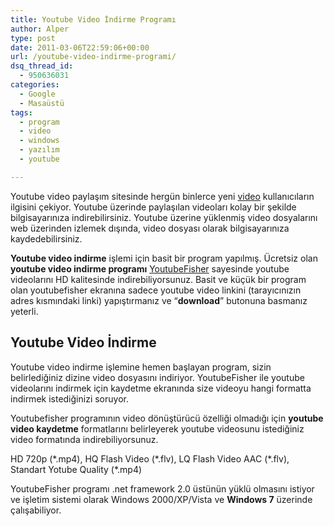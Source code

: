 ```yaml
---
title: Youtube Video İndirme Programı
author: Alper
type: post
date: 2011-03-06T22:59:06+00:00
url: /youtube-video-indirme-programi/
dsq_thread_id:
  - 950636031
categories:
  - Google
  - Masaüstü
tags:
  - program
  - video
  - windows
  - yazılım
  - youtube

---
```

Youtube video paylaşım sitesinde hergün binlerce yeni [video][1] kullanıcıların ilgisini çekiyor. Youtube üzerinde paylaşılan videoları kolay bir şekilde bilgisayarınıza indirebilirsiniz. Youtube üzerine yüklenmiş video dosyalarını web üzerinden izlemek dışında, video dosyası olarak bilgisayarınıza kaydedebilirsiniz.

**Youtube video indirme** işlemi için basit bir program yapılmış. Ücretsiz olan **youtube video indirme programı** <a href="https://youtubefisher.codeplex.com/" target="_blank" class="broken_link">YoutubeFisher</a> sayesinde youtube videolarını HD kalitesinde indirebiliyorsunuz. Basit ve küçük bir program olan youtubefisher ekranına sadece youtube video linkini (tarayıcınızın adres kısmındaki linki) yapıştırmanız ve &#8220;**download**&#8221; butonuna basmanız yeterli.

## Youtube Video İndirme

Youtube video indirme işlemine hemen başlayan program, sizin belirlediğiniz dizine video dosyasını indiriyor. YoutubeFisher ile youtube videolarını indirmek için kaydetme ekranında size videoyu hangi formatta indirmek istediğinizi soruyor.

Youtubefisher programının video dönüştürücü özelliği olmadığı için **youtube video kaydetme** formatlarını belirleyerek youtube videosunu istediğiniz video formatında indirebiliyorsunuz.

HD 720p (\*.mp4), HQ Flash Video (\*.flv), LQ Flash Video AAC (\*.flv), Standart Yotube Quality (\*.mp4)

YoutubeFisher programı .net framework 2.0 üstünün yüklü olmasını istiyor ve işletim sistemi olarak Windows 2000/XP/Vista ve **Windows 7** üzerinde çalışabiliyor.

 [1]: https://www.murekkep.org/etiket/video